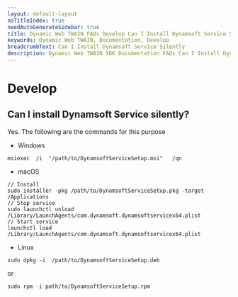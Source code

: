 ```yaml
---
layout: default-layout
noTitleIndex: true
needAutoGenerateSidebar: true
title: Dynamic Web TWAIN FAQs Develop Can I Install Dynamsoft Service Silently
keywords: Dynamic Web TWAIN, Documentation, Develop
breadcrumbText: Can I Install Dynamsoft Service Silently
description: Dynamic Web TWAIN SDK Documentation FAQs Can I Install Dynamsoft Service Silently
---
```


# Develop

## Can I install Dynamsoft Service silently? 

Yes. The following are the commands for this purpose

* Windows

``` shell
msiexec  /i  "/path/to/DynamsoftServiceSetup.msi"   /qn
```

* macOS

``` shell
// Install
sudo installer -pkg /path/to/DynamsoftServiceSetup.pkg -target /Applications
// Stop service
sudo launchctl unload /Library/LaunchAgents/com.dynamsoft.dynamsoftservicex64.plist
// Start service
launchctl load /Library/LaunchAgents/com.dynamsoft.dynamsoftservicex64.plist
```

* Linux

``` shell
sudo dpkg -i  /path/to/DynamsoftServiceSetup.deb
```

or

``` shell
sudo rpm -i path/to/DynamsoftServiceSetup.rpm
```